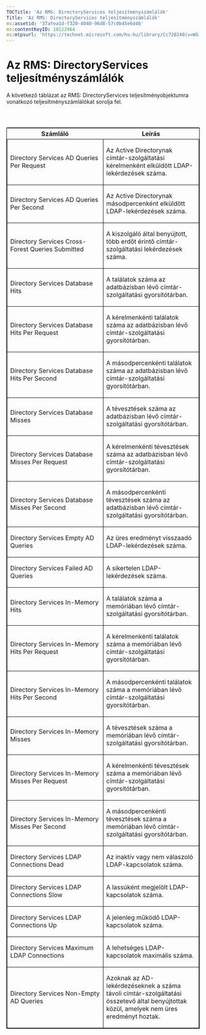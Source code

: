 ```yaml
---
TOCTitle: 'Az RMS: DirectoryServices teljesítményszámlálók'
Title: 'Az RMS: DirectoryServices teljesítményszámlálók'
ms:assetid: '37afea1d-f320-4040-96d8-57c0b45e6d46'
ms:contentKeyID: 18122464
ms:mtpsurl: 'https://technet.microsoft.com/hu-hu/library/Cc720240(v=WS.10)'
---
```


Az RMS: DirectoryServices teljesítményszámlálók
===============================================

A következő táblázat az RMS: DirectoryServices teljesítményobjektumra vonatkozó teljesítményszámlálókat sorolja fel.

###  

<p> </p>
<table style="border:1px solid black;">
<colgroup>
<col width="50%" />
<col width="50%" />
</colgroup>
<thead>
<tr class="header">
<th>Számláló</th>
<th>Leírás</th>
</tr>
</thead>
<tbody>
<tr class="odd">
<td style="border:1px solid black;"><p>Directory Services AD Queries Per Request</p></td>
<td style="border:1px solid black;"><p>Az Active Directorynak címtár-szolgáltatási kérelmenként elküldött LDAP-lekérdezések száma.</p></td>
</tr>
<tr class="even">
<td style="border:1px solid black;"><p>Directory Services AD Queries Per Second</p></td>
<td style="border:1px solid black;"><p>Az Active Directorynak másodpercenként elküldött LDAP-lekérdezések száma.</p></td>
</tr>
<tr class="odd">
<td style="border:1px solid black;"><p>Directory Services Cross-Forest Queries Submitted</p></td>
<td style="border:1px solid black;"><p>A kiszolgáló által benyújtott, több erdőt érintő címtár-szolgáltatási lekérdezések száma.</p></td>
</tr>
<tr class="even">
<td style="border:1px solid black;"><p>Directory Services Database Hits</p></td>
<td style="border:1px solid black;"><p>A találatok száma az adatbázisban lévő címtár-szolgáltatási gyorsítótárban.</p></td>
</tr>
<tr class="odd">
<td style="border:1px solid black;"><p>Directory Services Database Hits Per Request</p></td>
<td style="border:1px solid black;"><p>A kérelmenkénti találatok száma az adatbázisban lévő címtár-szolgáltatási gyorsítótárban.</p></td>
</tr>
<tr class="even">
<td style="border:1px solid black;"><p>Directory Services Database Hits Per Second</p></td>
<td style="border:1px solid black;"><p>A másodpercenkénti találatok száma az adatbázisban lévő címtár-szolgáltatási gyorsítótárban.</p></td>
</tr>
<tr class="odd">
<td style="border:1px solid black;"><p>Directory Services Database Misses</p></td>
<td style="border:1px solid black;"><p>A tévesztések száma az adatbázisban lévő címtár-szolgáltatási gyorsítótárban.</p></td>
</tr>
<tr class="even">
<td style="border:1px solid black;"><p>Directory Services Database Misses Per Request</p></td>
<td style="border:1px solid black;"><p>A kérelmenkénti tévesztések száma az adatbázisban lévő címtár-szolgáltatási gyorsítótárban.</p></td>
</tr>
<tr class="odd">
<td style="border:1px solid black;"><p>Directory Services Database Misses Per Second</p></td>
<td style="border:1px solid black;"><p>A másodpercenkénti tévesztések száma az adatbázisban lévő címtár-szolgáltatási gyorsítótárban.</p></td>
</tr>
<tr class="even">
<td style="border:1px solid black;"><p>Directory Services Empty AD Queries</p></td>
<td style="border:1px solid black;"><p>Az üres eredményt visszaadó LDAP-lekérdezések száma.</p></td>
</tr>
<tr class="odd">
<td style="border:1px solid black;"><p>Directory Services Failed AD Queries</p></td>
<td style="border:1px solid black;"><p>A sikertelen LDAP-lekérdezések száma.</p></td>
</tr>
<tr class="even">
<td style="border:1px solid black;"><p>Directory Services In-Memory Hits</p></td>
<td style="border:1px solid black;"><p>A találatok száma a memóriában lévő címtár-szolgáltatási gyorsítótárban.</p></td>
</tr>
<tr class="odd">
<td style="border:1px solid black;"><p>Directory Services In-Memory Hits Per Request</p></td>
<td style="border:1px solid black;"><p>A kérelmenkénti találatok száma a memóriában lévő címtár-szolgáltatási gyorsítótárban.</p></td>
</tr>
<tr class="even">
<td style="border:1px solid black;"><p>Directory Services In-Memory Hits Per Second</p></td>
<td style="border:1px solid black;"><p>A másodpercenkénti találatok száma a memóriában lévő címtár-szolgáltatási gyorsítótárban.</p></td>
</tr>
<tr class="odd">
<td style="border:1px solid black;"><p>Directory Services In-Memory Misses</p></td>
<td style="border:1px solid black;"><p>A tévesztések száma a memóriában lévő címtár-szolgáltatási gyorsítótárban.</p></td>
</tr>
<tr class="even">
<td style="border:1px solid black;"><p>Directory Services In-Memory Misses Per Request</p></td>
<td style="border:1px solid black;"><p>A kérelmenkénti tévesztések száma a memóriában lévő címtár-szolgáltatási gyorsítótárban.</p></td>
</tr>
<tr class="odd">
<td style="border:1px solid black;"><p>Directory Services In-Memory Misses Per Second</p></td>
<td style="border:1px solid black;"><p>A másodpercenkénti tévesztések száma a memóriában lévő címtár-szolgáltatási gyorsítótárban.</p></td>
</tr>
<tr class="even">
<td style="border:1px solid black;"><p>Directory Services LDAP Connections Dead</p></td>
<td style="border:1px solid black;"><p>Az inaktív vagy nem válaszoló LDAP-kapcsolatok száma.</p></td>
</tr>
<tr class="odd">
<td style="border:1px solid black;"><p>Directory Services LDAP Connections Slow</p></td>
<td style="border:1px solid black;"><p>A lassúként megjelölt LDAP-kapcsolatok száma.</p></td>
</tr>
<tr class="even">
<td style="border:1px solid black;"><p>Directory Services LDAP Connections Up</p></td>
<td style="border:1px solid black;"><p>A jelenleg működő LDAP-kapcsolatok száma.</p></td>
</tr>
<tr class="odd">
<td style="border:1px solid black;"><p>Directory Services Maximum LDAP Connections</p></td>
<td style="border:1px solid black;"><p>A lehetséges LDAP-kapcsolatok maximális száma.</p></td>
</tr>
<tr class="even">
<td style="border:1px solid black;"><p>Directory Services Non-Empty AD Queries</p></td>
<td style="border:1px solid black;"><p>Azoknak az AD-lekérdezéseknek a száma távoli címtár-szolgáltatási összetevő által benyújtottak közül, amelyek nem üres eredményt hoztak.</p></td>
</tr>
</tbody>
</table>
